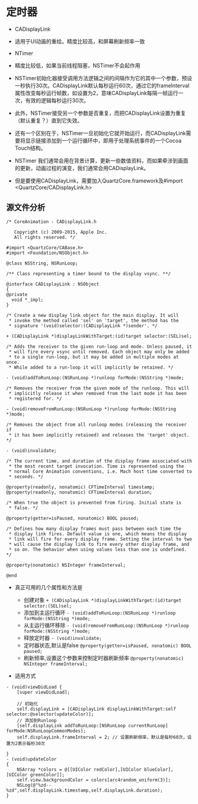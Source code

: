 # 定时器
- CADisplayLink
- 适用于UI动画的重绘。精度比较高，和屏幕刷新频率一致
- NTimer 
- 精度比较低，如果当前线程阻塞，NSTimer不会起作用
    
- NSTimer初始化器接受调用方法逻辑之间的间隔作为它的其中一个参数，预设一秒执行30次。CADisplayLink默认每秒运行60次，通过它的frameInterval属性改变每秒运行帧数，如设置为2，意味CADisplayLink每隔一帧运行一次，有效的逻辑每秒运行30次。

- 此外，NSTimer接受另一个参数是否重复，而把CADisplayLink设置为重复（默认重复？）直到它失效。

- 还有一个区别在于，NSTimer一旦初始化它就开始运行，而CADisplayLink需要将显示链接添加到一个运行循环中，即用于处理系统事件的一个Cocoa Touch结构。

- NSTimer 我们通常会用在背景计算，更新一些数值资料，而如果牵涉到画面的更新，动画过程的演变，我们通常会用CADisplayLink。

- 但是要使用CADisplayLink，需要加入QuartzCore.framework及#import <QuartzCore/CADisplayLink.h>

## 源文件分析

```objc
/* CoreAnimation - CADisplayLink.h

   Copyright (c) 2009-2015, Apple Inc.
   All rights reserved. */

#import <QuartzCore/CABase.h>
#import <Foundation/NSObject.h>

@class NSString, NSRunLoop;

/** Class representing a timer bound to the display vsync. **/

@interface CADisplayLink : NSObject
{
@private
  void *_impl;
}

/* Create a new display link object for the main display. It will
 * invoke the method called 'sel' on 'target', the method has the
 * signature '(void)selector:(CADisplayLink *)sender'. */

+ (CADisplayLink *)displayLinkWithTarget:(id)target selector:(SEL)sel;

/* Adds the receiver to the given run-loop and mode. Unless paused, it
 * will fire every vsync until removed. Each object may only be added
 * to a single run-loop, but it may be added in multiple modes at once.
 * While added to a run-loop it will implicitly be retained. */

- (void)addToRunLoop:(NSRunLoop *)runloop forMode:(NSString *)mode;

/* Removes the receiver from the given mode of the runloop. This will
 * implicitly release it when removed from the last mode it has been
 * registered for. */

- (void)removeFromRunLoop:(NSRunLoop *)runloop forMode:(NSString *)mode;

/* Removes the object from all runloop modes (releasing the receiver if
 * it has been implicitly retained) and releases the 'target' object. */

- (void)invalidate;

/* The current time, and duration of the display frame associated with
 * the most recent target invocation. Time is represented using the
 * normal Core Animation conventions, i.e. Mach host time converted to
 * seconds. */

@property(readonly, nonatomic) CFTimeInterval timestamp;
@property(readonly, nonatomic) CFTimeInterval duration;

/* When true the object is prevented from firing. Initial state is
 * false. */

@property(getter=isPaused, nonatomic) BOOL paused;

/* Defines how many display frames must pass between each time the
 * display link fires. Default value is one, which means the display
 * link will fire for every display frame. Setting the interval to two
 * will cause the display link to fire every other display frame, and
 * so on. The behavior when using values less than one is undefined. */

@property(nonatomic) NSInteger frameInterval;

@end
```
- 真正可用的几个属性和方法是
    - 创建对象 `+ (CADisplayLink *)displayLinkWithTarget:(id)target selector:(SEL)sel;`
    - 添加到主运行循环 `- (void)addToRunLoop:(NSRunLoop *)runloop forMode:(NSString *)mode;`
    - 从主运行循环移除 `- (void)removeFromRunLoop:(NSRunLoop *)runloop forMode:(NSString *)mode;`
    - 释放定时器 `- (void)invalidate;`
    - 定时器状态,默认是false  `@property(getter=isPaused, nonatomic) BOOL paused;`
    - 刷新频率,设置这个参数来控制定时器刷新频率 `@property(nonatomic) NSInteger frameInterval;`

- 适用方式

```
- (void)viewDidLoad {
    [super viewDidLoad];

    // 初始化
    self.displayLink = [CADisplayLink displayLinkWithTarget:self selector:@selector(updateColor)];
    // 添加到Runloop
    [self.displayLink addToRunLoop:[NSRunLoop currentRunLoop] forMode:NSRunLoopCommonModes];
    self.displayLink.frameInterval = 2; // 设置刷新频率，默认是每秒60次，设置为2表示每秒30次

}
- (void)updateColor
{
    NSArray *colors = @[[UIColor redColor],[UIColor blueColor],[UIColor greenColor]];
    self.view.backgroundColor = colors[arc4random_uniform(3)];
    NSLog(@"%zd--%zd",self.displayLink.timestamp,self.displayLink.duration);
}

```
